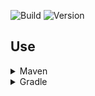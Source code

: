 ![Build](../../actions/workflows/build.yml/badge.svg)
![Version](https://img.shields.io/badge/Version-1.0.0-red.svg)

## Use

<details>
  <summary>Maven</summary>

  <details>
<summary style="padding-left:25px">repo.lightdream.dev</summary>

  ```xml
<repositories>
    <repository>
        <id>lightdream-repo</id>
        <url>https://repo.lightdream.dev/</url>
    </repository>
</repositories>
  ```

  ```xml
<dependenies>
    <dependency>
        <groupId>dev.lightdream</groupId>
        <artifactId>reflections</artifactId>
        <version>1.0.0</version>
    </dependency>
</dependenies>
  ```

  </details>
  <details>
  <summary  style="padding-left:25px">jitpack.io</summary>

  ```xml
<repositories>
    <repository>
        <id>jitpack.io</id>
        <url>https://jitpack.io</url>
    </repository>
</repositories>
  ```

  ```xml
<dependencies>
    <dependency>
        <groupId>com.github.L1ghtDream</groupId>
        <artifactId>reflections</artifactId>
        <version>1.0.0</version>
    </dependency>
</dependencies>
```



</details>

</details>

<details>
  <summary>Gradle</summary>

  <details>
    <summary  style="padding-left:25px">Groovy</summary>

  <details>
<summary  style="padding-left:50px">repo.lightdream.dev</summary>

```groovy
repositories {
    maven("https://repo.lightdream.dev/")
}
```

```groovy
dependencies {
    implementation=("dev.lightdream:reflections:1.0.0")
}
```
  </details>
  <details>
  <summary style="padding-left:50px">jitpack.io</summary>

```groovy
repositories {
    maven { url "https://jitpack.io" }
}
```

```groovy
dependencies {
    implementation "com.github.L1ghtDream:reflections:1.0.0"
}
```



</details>



  </details>

  <details>
    <summary style="padding-left:25px">Kotlin</summary>

  <details>
<summary style="padding-left:50px">repo.lightdream.dev</summary>

```groovy
repositories {
    maven { url "https://repo.lightdream.dev/" }
}
```

```groovy
dependencies {
    implementation "dev.lightdream:reflections:1.0.0"
}
```
  </details>
  <details>
  <summary style="padding-left:50px">jitpack.io</summary>

```kotlin
repositories {
    maven("https://jitpack.io")
}
```

```kotlin
dependencies {
    implementation("com.github.L1ghtDream:reflections:1.0.0")
}
```



</details>

  </details>

</details>




